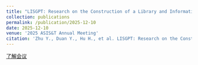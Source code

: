 ```yaml
---
title: "LISGPT: Research on the Construction of a Library and Information Science Academic LLM Based on the Boundary Knowledge Enhance Framework"
collection: publications
permalink: /publication/2025-12-10
date: 2025-12-10
venue: '2025 ASIS&T Annual Meeting'
citation: 'Zhu Y., Duan Y., Hu H., et al. LISGPT: Research on the Construction of a Library and Information Science Academic LLM Based on the Boundary Knowledge Enhance Framework[C].2025 ASIS&T Annual Meeting.(Upcoming)'
---
```


[了解会议](https://www.asist.org/meetings-events/am/am25/)


